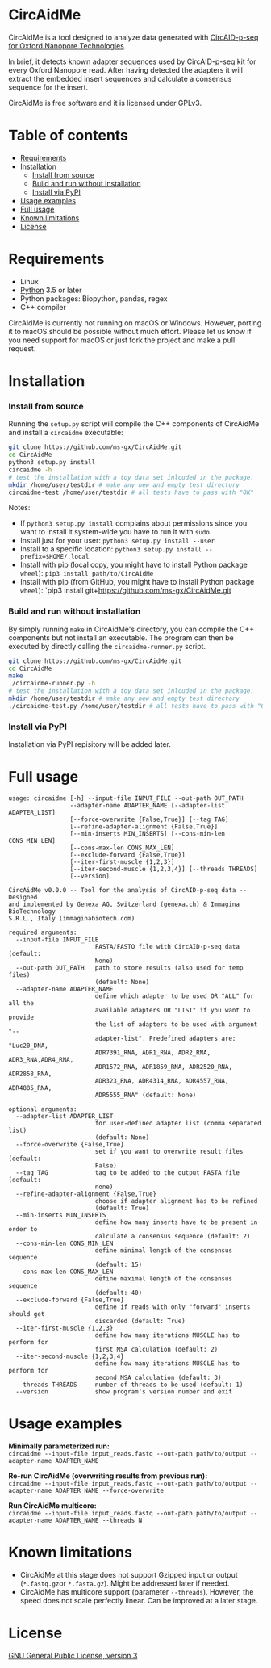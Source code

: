 # CircAidMe

CircAidMe is a tool designed to analyze data generated with [CircAID-p-seq for Oxford Nanopore Technologies](https://www.immaginabiotech.com/product/circaid-p-seq/).

In brief, it detects known adapter sequences used by CircAID-p-seq kit for every Oxford Nanopore read. After having detected the adapters it will extract the embedded insert sequences and calculate a consensus sequence for the insert.

CircAidMe is free software and it is licensed under GPLv3.


# Table of contents

* [Requirements](#requirements)
* [Installation](#installation)
    * [Install from source](#install-from-source)
    * [Build and run without installation](#build-and-run-without-installation)
    * [Install via PyPI](#install-via-pypi)
* [Usage examples](#usage-examples)
* [Full usage](#full-usage)
* [Known limitations](#known-limitations)
* [License](#license)
    


# Requirements

* Linux
* [Python](https://www.python.org/) 3.5 or later
* Python packages: Biopython, pandas, regex 
* C++ compiler


CircAidMe is currently not running on macOS or Windows. However, porting it to macOS should be possible without much effort. Please let us know if you need support for macOS or just fork the project and make a pull request.



#  Installation

### Install from source

Running the `setup.py` script will compile the C++ components of CircAidMe and install a `circaidme` executable:

```bash
git clone https://github.com/ms-gx/CircAidMe.git
cd CircAidMe
python3 setup.py install
circaidme -h
# test the installation with a toy data set inlcuded in the package:
mkdir /home/user/testdir # make any new and empty test directory
circaidme-test /home/user/testdir # all tests have to pass with "OK"
```

Notes:
* If `python3 setup.py install` complains about permissions since you want to install it system-wide you have to run it with `sudo`.
* Install just for your user: `python3 setup.py install --user`
* Install to a specific location: `python3 setup.py install --prefix=$HOME/.local`
* Install with pip (local copy, you might have to install Python package `wheel`): `pip3 install path/to/CircAidMe`
* Install with pip (from GitHub, you might have to install Python package `wheel`): `pip3 install git+https://github.com/ms-gx/CircAidMe.git


### Build and run without installation

By simply running `make` in CircAidMe's directory, you can compile the C++ components but not install an executable. The program can then be executed by directly calling the `circaidme-runner.py` script.

```bash
git clone https://github.com/ms-gx/CircAidMe.git
cd CircAidMe
make
./circaidme-runner.py -h
# test the installation with a toy data set inlcuded in the package:
mkdir /home/user/testdir # make any new and empty test directory
./circaidme-test.py /home/user/testdir # all tests have to pass with "OK"
```


### Install via PyPI

Installation via PyPI repisitory will be added later.



# Full usage

```
usage: circaidme [-h] --input-file INPUT_FILE --out-path OUT_PATH
                 --adapter-name ADAPTER_NAME [--adapter-list ADAPTER_LIST]
                 [--force-overwrite {False,True}] [--tag TAG]
                 [--refine-adapter-alignment {False,True}]
                 [--min-inserts MIN_INSERTS] [--cons-min-len CONS_MIN_LEN]
                 [--cons-max-len CONS_MAX_LEN]
                 [--exclude-forward {False,True}]
                 [--iter-first-muscle {1,2,3}]
                 [--iter-second-muscle {1,2,3,4}] [--threads THREADS]
                 [--version]

CircAidMe v0.0.0 -- Tool for the analysis of CircAID-p-seq data -- Designed
and implemented by Genexa AG, Switzerland (genexa.ch) & Immagina BioTechnology
S.R.L., Italy (immaginabiotech.com)

required arguments:
  --input-file INPUT_FILE
                        FASTA/FASTQ file with CircAID-p-seq data (default:
                        None)
  --out-path OUT_PATH   path to store results (also used for temp files)
                        (default: None)
  --adapter-name ADAPTER_NAME
                        define which adapter to be used OR "ALL" for all the
                        available adapters OR "LIST" if you want to provide
                        the list of adapters to be used with argument "--
                        adapter-list". Predefined adapters are: "Luc20_DNA,
                        ADR7391_RNA, ADR1_RNA, ADR2_RNA, ADR3_RNA,ADR4_RNA,
                        ADR1572_RNA, ADR1859_RNA, ADR2520_RNA, ADR2858_RNA,
                        ADR323_RNA, ADR4314_RNA, ADR4557_RNA, ADR4885_RNA,
                        ADR5555_RNA" (default: None)

optional arguments:
  --adapter-list ADAPTER_LIST
                        for user-defined adapter list (comma separated list)
                        (default: None)
  --force-overwrite {False,True}
                        set if you want to overwrite result files (default:
                        False)
  --tag TAG             tag to be added to the output FASTA file (default:
                        none)
  --refine-adapter-alignment {False,True}
                        choose if adapter alignment has to be refined
                        (default: True)
  --min-inserts MIN_INSERTS
                        define how many inserts have to be present in order to
                        calculate a consensus sequence (default: 2)
  --cons-min-len CONS_MIN_LEN
                        define minimal length of the consensus sequence
                        (default: 15)
  --cons-max-len CONS_MAX_LEN
                        define maximal length of the consensus sequence
                        (default: 40)
  --exclude-forward {False,True}
                        define if reads with only "forward" inserts should get
                        discarded (default: True)
  --iter-first-muscle {1,2,3}
                        define how many iterations MUSCLE has to perform for
                        first MSA calculation (default: 2)
  --iter-second-muscle {1,2,3,4}
                        define how many iterations MUSCLE has to perform for
                        second MSA calculation (default: 3)
  --threads THREADS     number of threads to be used (default: 1)
  --version             show program's version number and exit
```



# Usage examples

__Minimally parameterized run:__<br>
`circaidme --input-file input_reads.fastq --out-path path/to/output --adapter-name ADAPTER_NAME`

__Re-run CircAidMe (overwriting results from previous run):__<br>
`circaidme --input-file input_reads.fastq --out-path path/to/output --adapter-name ADAPTER_NAME --force-overwrite`

__Run CircAidMe multicore:__<br>
`circaidme --input-file input_reads.fastq --out-path path/to/output --adapter-name ADAPTER_NAME --threads N` 



# Known limitations
* CircAidMe at this stage does not support Gzipped input or output (`*.fastq.gz`or `*.fasta.gz`). Might be addressed later if needed.
* CircAidMe has multicore support (parameter `--threads`). However, the speed does not scale perfectly linear. Can be improved at a later stage.



# License

[GNU General Public License, version 3](https://www.gnu.org/licenses/gpl-3.0.html)
